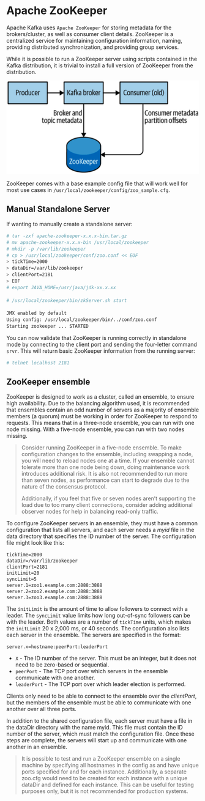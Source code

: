 # Apache ZooKeeper

Apache Kafka uses `Apache ZooKeeper` for storing metadata for the brokers/cluster, as well as consumer client details. ZooKeeper is a centralized service for maintaining configuration information, naming, providing distributed synchronization, and providing group services.

While it is possible to run a ZooKeeper server using scripts contained in the Kafka distribution, it is trivial to install a full version of ZooKeeper from the distribution.

![Kafka and ZooKeeper](../assets/kafka_and_zookeeper.png)

ZooKeeper comes with a base example config file that will work well for most use cases in `/usr/local/zookeeper/config/zoo_sample.cfg`.

## Manual Standalone Server

If wanting to manually create a standalone server:

```sh
# tar -zxf apache-zookeeper-x.x.x-bin.tar.gz
# mv apache-zookeeper-x.x.x-bin /usr/local/zookeeper
# mkdir -p /var/lib/zookeeper
# cp > /usr/local/zookeeper/conf/zoo.conf << EOF
> tickTime=2000
> dataDir=/var/lib/zookeeper
> clientPort=2181
> EOF
# export JAVA_HOME=/usr/java/jdk-xx.x.xx

# /usr/local/zookeeper/bin/zkServer.sh start

JMX enabled by default
Using config: /usr/local/zookeeper/bin/../conf/zoo.conf
Starting zookeeper ... STARTED
```

You can now validate that ZooKeeper is running correctly in standalone mode by connecting to the client port and sending the four-letter command `srvr`. This will return basic ZooKeeper information from the running server:

```sh
# telnet localhost 2181
```

## ZooKeeper ensemble

ZooKeeper is designed to work as a cluster, called an ensemble, to ensure high availability. Due to the balancing algorithm used, it is recommended that ensembles contain an odd number of servers as a majority of ensemble members (a quorum) must be working in order for ZooKeeper to respond to requests. This means that in a three-node ensemble, you can run with one node missing. With a five-node ensemble, you can run with two nodes missing.

> Consider running ZooKeeper in a five-node ensemble. To make configuration changes to the ensemble, including swapping a node, you will need to reload nodes one at a time. If your ensemble cannot tolerate more than one node being down, doing maintenance work introduces additional risk. It is also not recommended to run more than seven nodes, as performance can start to degrade due to the nature of the consensus protocol.
>
> Additionally, if you feel that five or seven nodes aren’t supporting the load due to too many client connections, consider adding additional observer nodes for help in balancing read-only traffic.

To configure ZooKeeper servers in an ensemble, they must have a common configuration that lists all servers, and each server needs a _myid_ file in the data directory that specifies the ID number of the server. The configuration file might look like this:

```
tickTime=2000
dataDir=/var/lib/zookeeper
clientPort=2181
initLimit=20
syncLimit=5
server.1=zoo1.example.com:2888:3888
server.2=zoo2.example.com:2888:3888
server.3=zoo3.example.com:2888:3888
```

The `initLimit` is the amount of time to allow followers to connect with a leader. The `syncLimit` value limits how long out-of-sync followers can be with the leader. Both values are a number of `tickTime` units, which makes the `initLimit` 20 x 2,000 ms, or 40 seconds. The configuration also lists each server in the ensemble. The servers are specified in the format:

```
server.x=hostname:peerPort:leaderPort
```

- `X` - The ID number of the server. This must be an integer, but it does not need to be zero-based or sequential.
- `peerPort` - The TCP port over which servers in the ensemble communicate with one another.
- `leaderPort` - The TCP port over which leader election is performed.

Clients only need to be able to connect to the ensemble over the _clientPort_, but the members of the ensemble must be able to communicate with one another over all three ports.

In addition to the shared configuration file, each server must have a file in the dataDir directory with the name myid. This file must contain the ID number of the server, which must match the configuration file. Once these steps are complete, the servers will start up and communicate with one another in an ensemble.

> It is possible to test and run a ZooKeeper ensemble on a single machine by specifying all hostnames in the config as and have unique ports
specified for and for each instance. Additionally, a separate zoo.cfg would need to be created for each instance with a unique dataDir and defined for each instance. This can be useful for testing purposes only, but it is not recommended for production systems.
